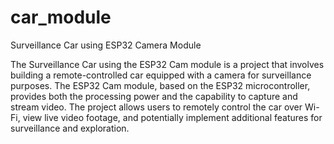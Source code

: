# car_module
Surveillance Car using ESP32 Camera Module

The Surveillance Car using the ESP32 Cam module is a project that 
involves building a remote-controlled car equipped with a camera 
for surveillance purposes. The ESP32 Cam module, based on the 
ESP32 microcontroller, provides both the processing power and the 
capability to capture and stream video. The project allows users 
to remotely control the car over Wi-Fi, view live video footage, 
and potentially implement additional features for surveillance and 
exploration.

